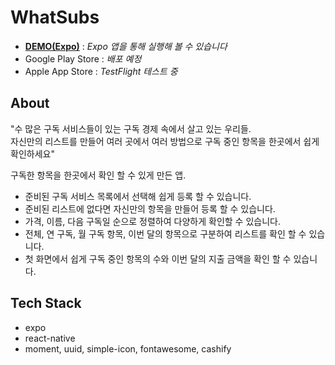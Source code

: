 # WhatSubs

- **[DEMO(Expo)](https://expo.io/@junhobaik/whatsubs)** : _Expo 앱을 통해 실행해 볼 수 있습니다_
- Google Play Store : _배포 예정_
- Apple App Store : _TestFlight 테스트 중_

## About

"수 많은 구독 서비스들이 있는 구독 경제 속에서 살고 있는 우리들.  
자신만의 리스트를 만들어 여러 곳에서 여러 방법으로 구독 중인 항목을 한곳에서 쉽게 확인하세요"

구독한 항목을 한곳에서 확인 할 수 있게 만든 앱.

- 준비된 구독 서비스 목록에서 선택해 쉽게 등록 할 수 있습니다.
- 준비된 리스트에 없다면 자신만의 항목을 만들어 등록 할 수 있습니다.
- 가격, 이름, 다음 구독일 순으로 정렬하여 다양하게 확인할 수 있습니다.
- 전체, 연 구독, 월 구독 항목, 이번 달의 항목으로 구분하여 리스트를 확인 할 수 있습니다.
- 첫 화면에서 쉽게 구독 중인 항목의 수와 이번 달의 지출 금액을 확인 할 수 있습니다.

## Tech Stack

- expo
- react-native
- moment, uuid, simple-icon, fontawesome, cashify
